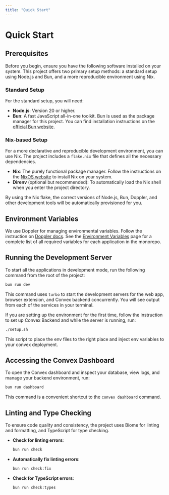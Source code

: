 ```yaml
---
title: "Quick Start"
---
```


# Quick Start

## Prerequisites

Before you begin, ensure you have the following software installed on your system. This project offers two primary setup methods: a standard setup using Node.js and Bun, and a more reproducible environment using Nix.

### Standard Setup

For the standard setup, you will need:

- **Node.js**: Version 20 or higher.
- **Bun**: A fast JavaScript all-in-one toolkit. Bun is used as the package manager for this project. You can find installation instructions on the [official Bun website](https://bun.sh/).

### Nix-based Setup

For a more declarative and reproducible development environment, you can use Nix. The project includes a `flake.nix` file that defines all the necessary dependencies.

- **Nix**: The purely functional package manager. Follow the instructions on the [NixOS website](https://nixos.org/download.html) to install Nix on your system.
- **Direnv** (optional but recommended): To automatically load the Nix shell when you enter the project directory.

By using the Nix flake, the correct versions of Node.js, Bun, Doppler, and other development tools will be automatically provisioned for you.

## Environment Variables

We use Doppler for managing environmental variables. Follow the instruction on [Doppler docs](https://docs.doppler.com/docs/start). See the [Environment Variables](/getting-started/environment-variables) page for a complete list of all required variables for each application in the monorepo.

## Running the Development Server

To start all the applications in development mode, run the following command from the root of the project:

```bash
bun run dev
```

This command uses `turbo` to start the development servers for the web app, browser extension, and Convex backend concurrently. You will see output from each of the services in your terminal.

If you are setting up the environment for the first time, follow the instruction to set up Convex Backend and while the server is running, run:

```bash
./setup.sh
```

This script to place the env files to the right place and inject env variables to your convex deployment.

## Accessing the Convex Dashboard

To open the Convex dashboard and inspect your database, view logs, and manage your backend environment, run:

```bash
bun run dashboard
```

This command is a convenient shortcut to the `convex dashboard` command.

## Linting and Type Checking

To ensure code quality and consistency, the project uses Biome for linting and formatting, and TypeScript for type checking.

- **Check for linting errors**:

  ```bash
  bun run check
  ```

- **Automatically fix linting errors**:

  ```bash
  bun run check:fix
  ```

- **Check for TypeScript errors**:

  ```bash
  bun run check:types
  ```
